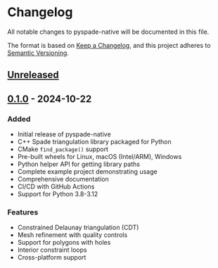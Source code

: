 # Changelog

All notable changes to pyspade-native will be documented in this file.

The format is based on [Keep a Changelog](https://keepachangelog.com/en/1.0.0/),
and this project adheres to [Semantic Versioning](https://semver.org/spec/v2.0.0.html).

## [Unreleased]

## [0.1.0] - 2024-10-22

### Added
- Initial release of pyspade-native
- C++ Spade triangulation library packaged for Python
- CMake `find_package()` support
- Pre-built wheels for Linux, macOS (Intel/ARM), Windows
- Python helper API for getting library paths
- Complete example project demonstrating usage
- Comprehensive documentation
- CI/CD with GitHub Actions
- Support for Python 3.8-3.12

### Features
- Constrained Delaunay triangulation (CDT)
- Mesh refinement with quality controls
- Support for polygons with holes
- Interior constraint loops
- Cross-platform support

[Unreleased]: https://github.com/dtcc-platform/pyspade-native/compare/v0.1.0...HEAD
[0.1.0]: https://github.com/dtcc-platform/pyspade-native/releases/tag/v0.1.0